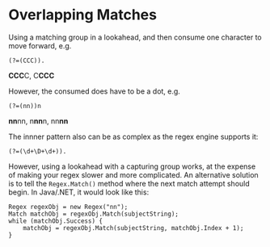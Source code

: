 # Overlapping Matches

Using a matching group in a lookahead, and then consume one character to move forward, e.g.

    (?=(CCC)).

**CCC**C, C**CCC**

However, the consumed does have to be a dot, e.g.

    (?=(nn))n

**nn**nn, n**nn**n, nn**nn**

The innner pattern also can be as complex as the regex engine supports it:

    (?=(\d+\D+\d+)).

However, using a lookahead with a capturing group works, at the expense of making your regex slower and more complicated. An alternative solution is to tell the `Regex.Match()` method where the next match attempt should begin. In Java/.NET, it would look like this:

    Regex regexObj = new Regex("nn");
    Match matchObj = regexObj.Match(subjectString);
    while (matchObj.Success) {
        matchObj = regexObj.Match(subjectString, matchObj.Index + 1);
    }
